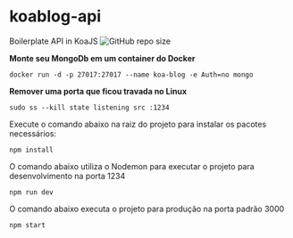 # koablog-api
Boilerplate API in KoaJS
![GitHub repo size](https://img.shields.io/github/repo-size/lopes-leandro/koacontacts-api?style=for-the-badge)

**Monte seu MongoDb em um container do Docker**
```
docker run -d -p 27017:27017 --name koa-blog -e Auth=no mongo
```
**Remover uma porta que ficou travada no Linux**
```
sudo ss --kill state listening src :1234
```
Execute o comando abaixo na raiz do projeto para instalar os pacotes necessários:
```
npm install
```
O comando abaixo utiliza o Nodemon para executar o projeto para desenvolvimento na porta 1234
```
npm run dev
```
O comando abaixo executa o projeto para produção na porta padrão 3000
```
npm start
```
